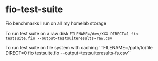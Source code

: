 # fio-test-suite
Fio benchmarks I run on all my homelab storage

To run test suite on a raw disk
```FILENAME=/dev/XXX DIRECT=1 fio testsuite.fio --output=testsuiteresults-raw.csv```

To run test suite on file system with caching
```FILENAME=/path/to/file DIRECT=0 fio testsuite.fio --output=testsuiteresults-fs.csv``